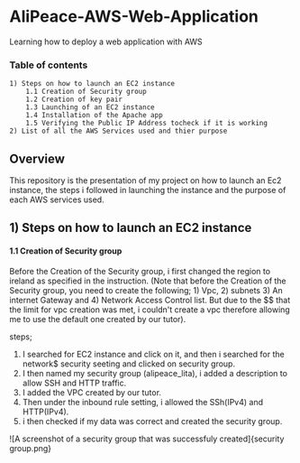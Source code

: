 # AliPeace-AWS-Web-Application
 Learning how to deploy a web application with AWS
### Table of contents
    1) Steps on how to launch an EC2 instance
        1.1 Creation of Security group
        1.2 Creation of key pair
        1.3 Launching of an EC2 instance
        1.4 Installation of the Apache app 
        1.5 Verifying the Public IP Address tocheck if it is working
    2) List of all the AWS Services used and thier purpose

## Overview

This repository is the presentation of my project on how to launch 
an Ec2 instance, the steps i followed in launching the instance and 
the purpose of each AWS services used.

## 1) Steps on how to launch an EC2 instance

#### 1.1 Creation of Security group

Before the Creation of the Security group, i first changed the region
to ireland as specified in the instruction. (Note that before the Creation
of the Security group, you need to create the following; 1) Vpc, 2) subnets
3) An internet Gateway and 4) Network Access Control list. But due to the $$
that the limit for vpc creation was met, i couldn't create a vpc therefore allowing 
me to use the default one created by our tutor). 

steps;
1) I searched for EC2 instance and click on it, and then i searched for the network$ security seeting 
and clicked on security group.
2)  I then named my security group (alipeace_lita), i added a description to allow SSH and HTTP traffic.
3) I added the VPC created by our tutor.
4) Then under the inbound rule setting, i allowed the SSh(IPv4) and HTTP(IPv4).
5) i then checked if my data was correct and created the security group.

![A screenshot of a security group that was successfuly created]{security group.png}



